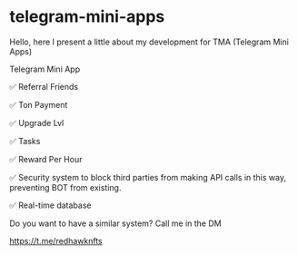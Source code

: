 # telegram-mini-apps
Hello, here I present a little about my development for TMA (Telegram Mini Apps)

Telegram Mini App

✅ Referral Friends

✅ Ton Payment

✅ Upgrade Lvl

✅ Tasks

✅ Reward Per Hour

✅ Security system to block third parties from making API calls in this way, preventing BOT from existing.

✅ Real-time database

Do you want to have a similar system? Call me in the DM

https://t.me/redhawknfts
